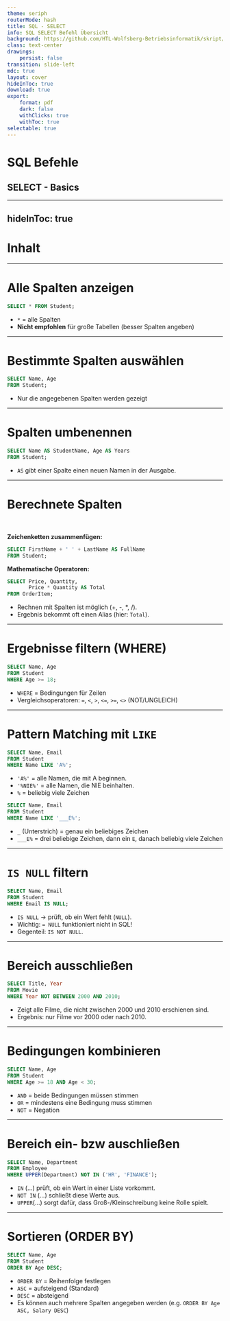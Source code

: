 ```yaml
---
theme: seriph
routerMode: hash
title: SQL - SELECT
info: SQL SELECT Befehl Übersicht
background: https://github.com/HTL-Wolfsberg-Betriebsinformatik/skript/blob/main/slides/content/slides/background-cover-16-9.webp?raw=true
class: text-center
drawings:
    persist: false
transition: slide-left
mdc: true
layout: cover
hideInToc: true
download: true
export:
    format: pdf
    dark: false
    withClicks: true
    withToc: true
selectable: true
---
```


# SQL Befehle

## SELECT - Basics


---
hideInToc: true
---

# Inhalt

<Toc minDepth="1" maxDepth="1" />

---

# Alle Spalten anzeigen

```sql
SELECT * FROM Student;
```

- `*` = alle Spalten
- **Nicht empfohlen** für große Tabellen (besser Spalten angeben)

---

# Bestimmte Spalten auswählen

```sql
SELECT Name, Age
FROM Student;
```

- Nur die angegebenen Spalten werden gezeigt

---

# Spalten umbenennen

```sql
SELECT Name AS StudentName, Age AS Years
FROM Student;
```

- `AS` gibt einer Spalte einen neuen Namen in der Ausgabe.

---

# Berechnete Spalten

<br>

**Zeichenketten zusammenfügen:**

```sql
SELECT FirstName + ' ' + LastName AS FullName
FROM Student;
```

**Mathematische Operatoren:**

```sql
SELECT Price, Quantity, 
       Price * Quantity AS Total
FROM OrderItem;
```

- Rechnen mit Spalten ist möglich (+, -, *, /).
- Ergebnis bekommt oft einen Alias (hier: `Total`).

---

# Ergebnisse filtern (WHERE)

```sql
SELECT Name, Age
FROM Student
WHERE Age >= 18;
```

- `WHERE` = Bedingungen für Zeilen
- Vergleichsoperatoren: `=`, `<`, `>`, `<=`, `>=`, `<>` (NOT/UNGLEICH)

---

# Pattern Matching mit `LIKE`

```sql
SELECT Name, Email
FROM Student
WHERE Name LIKE 'A%';
```

- `'A%'` = alle Namen, die mit A beginnen.
- `'%NIE%'` = alle Namen, die NIE beinhalten.
- `%` = beliebig viele Zeichen

```sql
SELECT Name, Email
FROM Student
WHERE Name LIKE '___E%';
```

- `_` (Unterstrich) = genau ein beliebiges Zeichen
- `___E%` = drei beliebige Zeichen, dann ein `E`, danach beliebig viele Zeichen 

---

# `IS NULL` filtern

```sql
SELECT Name, Email
FROM Student
WHERE Email IS NULL;
```

- `IS NULL` → prüft, ob ein Wert fehlt (`NULL`).
- Wichtig: `= NULL` funktioniert nicht in SQL!
- Gegenteil: `IS NOT NULL`.

---

# Bereich ausschließen

```sql
SELECT Title, Year
FROM Movie
WHERE Year NOT BETWEEN 2000 AND 2010;
```

- Zeigt alle Filme, die nicht zwischen 2000 und 2010 erschienen sind.
- Ergebnis: nur Filme vor 2000 oder nach 2010.

---

# Bedingungen kombinieren

```sql
SELECT Name, Age
FROM Student
WHERE Age >= 18 AND Age < 30;
```

- `AND` = beide Bedingungen müssen stimmen
- `OR` = mindestens eine Bedingung muss stimmen
- `NOT` = Negation

---

# Bereich ein- bzw auschließen

```sql
SELECT Name, Department
FROM Employee
WHERE UPPER(Department) NOT IN ('HR', 'FINANCE');
```

- `IN` (...) prüft, ob ein Wert in einer Liste vorkommt.
- `NOT IN` (...) schließt diese Werte aus.
- `UPPER`(...) sorgt dafür, dass Groß-/Kleinschreibung keine Rolle spielt.

---

# Sortieren (ORDER BY)

```sql
SELECT Name, Age
FROM Student
ORDER BY Age DESC;
```

- `ORDER BY` = Reihenfolge festlegen
- `ASC` = aufsteigend (Standard)
- `DESC` = absteigend
- Es können auch mehrere Spalten angegeben werden (e.g. `ORDER BY Age ASC, Salary DESC`)

